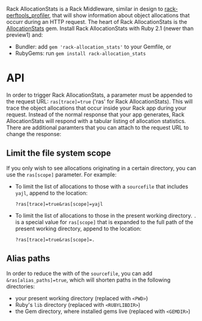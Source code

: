 Rack AllocationStats is a Rack Middleware, similar in design to
[rack-perftools_profiler](https://github.com/bhb/rack-perftools_profiler), that
will show information about object allocations that occurr during an HTTP
request. The heart of Rack AllocationStats is the
[AllocationStats](https://github.com/srawlins/allocation_stats) gem. Install
Rack AllocationStats with Ruby 2.1 (newer than preview1) and:

* Bundler: add `gem 'rack-allocation_stats'` to your Gemfile, or
* RubyGems: run `gem install rack-allocation_stats`

API
===

In order to trigger Rack AllocationStats, a parameter must be appended to the
request URL: `ras[trace]=true` ('ras' for Rack AllocationStats). This will
trace the object allocations that occur inside your Rack app during your
request. Instead of the normal response that your app generates, Rack
AllocationStats will respond with a tabular listing of allocation statistics.
There are additional paramters that you can attach to the request URL to change
the response:

Limit the file system scope
---------------------------

If you only wish to see allocations originating in a certain directory, you can
use the `ras[scope]` parameter. For example:

* To limit the list of allocations to those with a `sourcefile` that includes
  `yajl`, append to the location:
  ```
  ?ras[trace]=true&ras[scope]=yajl
  ```

* To limit the list of allocations to those in the present working directory.
  `.` is a special value for `ras[scope]` that is expanded to the full path of
  the present working directory, append to the location:
  ```
  ?ras[trace]=true&ras[scope]=.
  ```

Alias paths
-----------

In order to reduce the with of the `sourcefile`, you can add
`&ras[alias_paths]=true`, which will shorten paths in the following directories:

* your present working directory (replaced with `<PWD>`)
* Ruby's `lib` directory (replaced with `<RUBYLIBDIR>`)
* the Gem directory, where installed gems live (replaced with `<GEMDIR>`)
